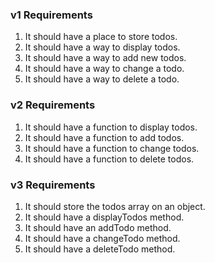 ### **v1 Requirements**
 1. It should have a place to store todos.  
 2. It should have a way to display todos. 
 3. It should have a way to add new todos. 
 4. It should have a way to change a todo. 
 5. It should have a way to delete a todo.
 
### **v2 Requirements**
 1. It should have a function to display todos.
 2. It should have a function to add todos.
 3. It should have a function to change todos.
 4. It should have a function to delete todos.
 
### **v3 Requirements**
 1. It should store the todos array on an object.
 2. It should have a displayTodos method.
 3. It should have an addTodo method.
 4. It should have a changeTodo method.
 5. It should have a deleteTodo method.
 
 